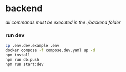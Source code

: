 # backend

*all commands must be executed in the ./backend folder*

### run dev
```sh
cp .env.dev.example .env
docker compose -f compose.dev.yaml up -d
npm install
npm run db:push
npm run start:dev
```